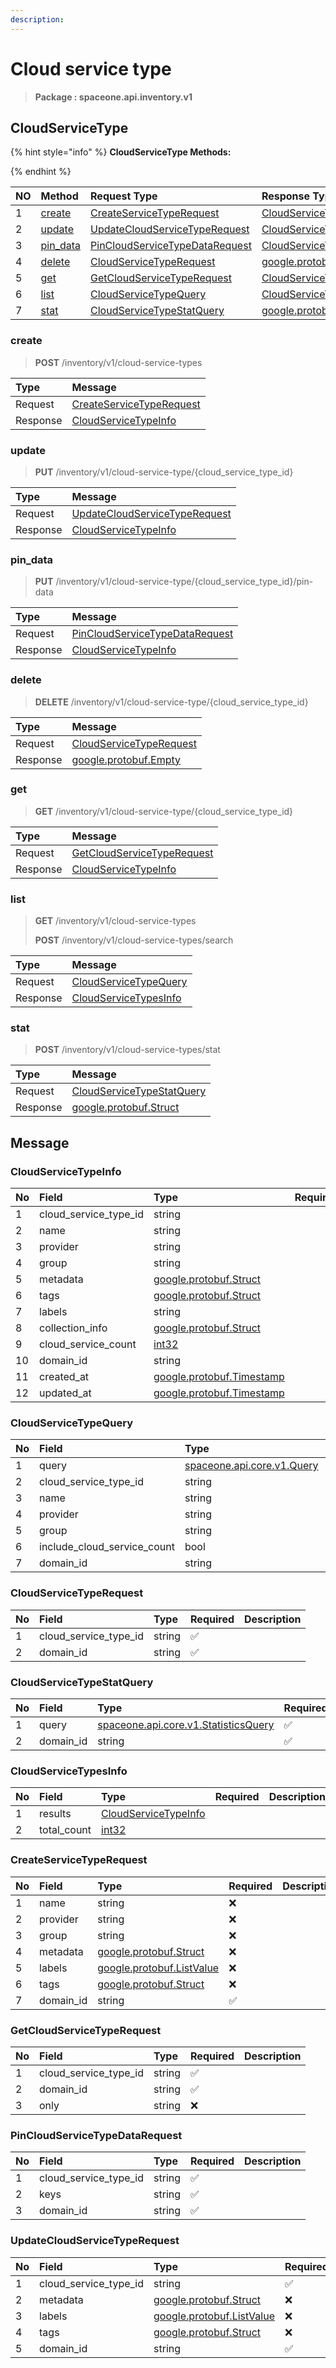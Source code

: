 ```yaml
---
description:  
---
```

# Cloud service type

>  **Package : spaceone.api.inventory.v1**

## CloudServiceType

{% hint style="info" %}
**CloudServiceType Methods:**

{%  endhint %}


| NO |  Method | Request Type | Response Type | Description |
| :--- | :--- | :--- | :--- | :--- |
| 1 | [create](Cloud-service-type.md#create)| [CreateServiceTypeRequest](Cloud-service-type.md#createservicetyperequest) | [CloudServiceTypeInfo](Cloud-service-type.md#cloudservicetypeinfo) |  |
| 2 | [update](Cloud-service-type.md#update)| [UpdateCloudServiceTypeRequest](Cloud-service-type.md#updatecloudservicetyperequest) | [CloudServiceTypeInfo](Cloud-service-type.md#cloudservicetypeinfo) |  |
| 3 | [pin_data](Cloud-service-type.md#pin_data)| [PinCloudServiceTypeDataRequest](Cloud-service-type.md#pincloudservicetypedatarequest) | [CloudServiceTypeInfo](Cloud-service-type.md#cloudservicetypeinfo) |  |
| 4 | [delete](Cloud-service-type.md#delete)| [CloudServiceTypeRequest](Cloud-service-type.md#cloudservicetyperequest) |[google.protobuf.Empty](https://github.com/protocolbuffers/protobuf/blob/master/src/google/protobuf/empty.proto)|  |
| 5 | [get](Cloud-service-type.md#get)| [GetCloudServiceTypeRequest](Cloud-service-type.md#getcloudservicetyperequest) | [CloudServiceTypeInfo](Cloud-service-type.md#cloudservicetypeinfo) |  |
| 6 | [list](Cloud-service-type.md#list)| [CloudServiceTypeQuery](Cloud-service-type.md#cloudservicetypequery) | [CloudServiceTypesInfo](Cloud-service-type.md#cloudservicetypesinfo) |  |
| 7 | [stat](Cloud-service-type.md#stat)| [CloudServiceTypeStatQuery](Cloud-service-type.md#cloudservicetypestatquery) |[google.protobuf.Struct](https://github.com/protocolbuffers/protobuf/blob/master/src/google/protobuf/struct.proto)|  |

### create
> **POST** /inventory/v1/cloud-service-types
>



| Type | Message |
| :--- | :--- |
| Request | [CreateServiceTypeRequest](Cloud-service-type.md#createservicetyperequest) |
| Response |  [CloudServiceTypeInfo](Cloud-service-type.md#cloudservicetypeinfo)  |



### update
> **PUT** /inventory/v1/cloud-service-type/{cloud_service_type_id}
>



| Type | Message |
| :--- | :--- |
| Request | [UpdateCloudServiceTypeRequest](Cloud-service-type.md#updatecloudservicetyperequest) |
| Response |  [CloudServiceTypeInfo](Cloud-service-type.md#cloudservicetypeinfo)  |



### pin_data
> **PUT** /inventory/v1/cloud-service-type/{cloud_service_type_id}/pin-data
>



| Type | Message |
| :--- | :--- |
| Request | [PinCloudServiceTypeDataRequest](Cloud-service-type.md#pincloudservicetypedatarequest) |
| Response |  [CloudServiceTypeInfo](Cloud-service-type.md#cloudservicetypeinfo)  |



### delete
> **DELETE** /inventory/v1/cloud-service-type/{cloud_service_type_id}
>



| Type | Message |
| :--- | :--- |
| Request | [CloudServiceTypeRequest](Cloud-service-type.md#cloudservicetyperequest) |
| Response | [google.protobuf.Empty](https://github.com/protocolbuffers/protobuf/blob/master/src/google/protobuf/empty.proto) |



### get
> **GET** /inventory/v1/cloud-service-type/{cloud_service_type_id}
>



| Type | Message |
| :--- | :--- |
| Request | [GetCloudServiceTypeRequest](Cloud-service-type.md#getcloudservicetyperequest) |
| Response |  [CloudServiceTypeInfo](Cloud-service-type.md#cloudservicetypeinfo)  |



### list
> **GET** /inventory/v1/cloud-service-types
>
> **POST** /inventory/v1/cloud-service-types/search




| Type | Message |
| :--- | :--- |
| Request | [CloudServiceTypeQuery](Cloud-service-type.md#cloudservicetypequery) |
| Response |  [CloudServiceTypesInfo](Cloud-service-type.md#cloudservicetypesinfo)  |



### stat
> **POST** /inventory/v1/cloud-service-types/stat
>



| Type | Message |
| :--- | :--- |
| Request | [CloudServiceTypeStatQuery](Cloud-service-type.md#cloudservicetypestatquery) |
| Response | [google.protobuf.Struct](https://github.com/protocolbuffers/protobuf/blob/master/src/google/protobuf/struct.proto) |





## Message

### CloudServiceTypeInfo
| No | Field | Type | Required | Description |
| :--- | :--- | :--- | :--- | :--- |
| 1 | cloud_service_type_id |string | ||
| 2 | name |string | ||
| 3 | provider |string | ||
| 4 | group |string | ||
| 5 | metadata |[google.protobuf.Struct](https://github.com/protocolbuffers/protobuf/blob/master/src/google/protobuf/struct.proto) | ||
| 6 | tags |[google.protobuf.Struct](https://github.com/protocolbuffers/protobuf/blob/master/src/google/protobuf/struct.proto) | ||
| 7 | labels |string | ||
| 8 | collection_info |[google.protobuf.Struct](https://github.com/protocolbuffers/protobuf/blob/master/src/google/protobuf/struct.proto) | ||
| 9 | cloud_service_count |[int32](https://github.com/protocolbuffers/protobuf/blob/master/src/google/protobuf/type.proto) | ||
| 10 | domain_id |string | ||
| 11 | created_at |[google.protobuf.Timestamp](https://github.com/protocolbuffers/protobuf/blob/master/src/google/protobuf/timestamp.proto) | ||
| 12 | updated_at |[google.protobuf.Timestamp](https://github.com/protocolbuffers/protobuf/blob/master/src/google/protobuf/timestamp.proto) | ||

### CloudServiceTypeQuery
| No | Field | Type | Required | Description |
| :--- | :--- | :--- | :--- | :--- |
| 1 | query |[spaceone.api.core.v1.Query](https://spaceone-dev.gitbook.io/api-reference/common-v1/search-query) |❌ ||
| 2 | cloud_service_type_id |string |❌ ||
| 3 | name |string |❌ ||
| 4 | provider |string |❌ ||
| 5 | group |string |❌ ||
| 6 | include_cloud_service_count |bool |❌ ||
| 7 | domain_id |string |❌ ||

### CloudServiceTypeRequest
| No | Field | Type | Required | Description |
| :--- | :--- | :--- | :--- | :--- |
| 1 | cloud_service_type_id |string |✅ ||
| 2 | domain_id |string |✅ ||

### CloudServiceTypeStatQuery
| No | Field | Type | Required | Description |
| :--- | :--- | :--- | :--- | :--- |
| 1 | query |[spaceone.api.core.v1.StatisticsQuery](https://spaceone-dev.gitbook.io/api-reference/common-v1/statistics-query) |✅ ||
| 2 | domain_id |string |✅ ||

### CloudServiceTypesInfo
| No | Field | Type | Required | Description |
| :--- | :--- | :--- | :--- | :--- |
| 1 | results |[CloudServiceTypeInfo](Cloud-service-type.md#cloudservicetypeinfo) | ||
| 2 | total_count |[int32](https://github.com/protocolbuffers/protobuf/blob/master/src/google/protobuf/type.proto) | ||

### CreateServiceTypeRequest
| No | Field | Type | Required | Description |
| :--- | :--- | :--- | :--- | :--- |
| 1 | name |string |❌ ||
| 2 | provider |string |❌ ||
| 3 | group |string |❌ ||
| 4 | metadata |[google.protobuf.Struct](https://github.com/protocolbuffers/protobuf/blob/master/src/google/protobuf/struct.proto) |❌ ||
| 5 | labels |[google.protobuf.ListValue](https://developers.google.com/protocol-buffers/docs/reference/overview) |❌ ||
| 6 | tags |[google.protobuf.Struct](https://github.com/protocolbuffers/protobuf/blob/master/src/google/protobuf/struct.proto) |❌ ||
| 7 | domain_id |string |✅ ||

### GetCloudServiceTypeRequest
| No | Field | Type | Required | Description |
| :--- | :--- | :--- | :--- | :--- |
| 1 | cloud_service_type_id |string |✅ ||
| 2 | domain_id |string |✅ ||
| 3 | only |string |❌ ||

### PinCloudServiceTypeDataRequest
| No | Field | Type | Required | Description |
| :--- | :--- | :--- | :--- | :--- |
| 1 | cloud_service_type_id |string |✅ ||
| 2 | keys |string |✅ ||
| 3 | domain_id |string |✅ ||

### UpdateCloudServiceTypeRequest
| No | Field | Type | Required | Description |
| :--- | :--- | :--- | :--- | :--- |
| 1 | cloud_service_type_id |string |✅ ||
| 2 | metadata |[google.protobuf.Struct](https://github.com/protocolbuffers/protobuf/blob/master/src/google/protobuf/struct.proto) |❌ ||
| 3 | labels |[google.protobuf.ListValue](https://developers.google.com/protocol-buffers/docs/reference/overview) |❌ ||
| 4 | tags |[google.protobuf.Struct](https://github.com/protocolbuffers/protobuf/blob/master/src/google/protobuf/struct.proto) |❌ ||
| 5 | domain_id |string |✅ ||
